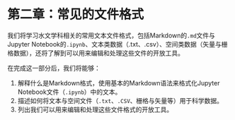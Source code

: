 # 第二章：常见的文件格式

我们将学习水文学科相关的常用文本文件格式，包括Markdown的`.md`文件与Jupyter Notebook的`.ipynb`、文本类数据（.txt、.csv）、空间类数据（矢量与栅格数据），还将了解到可以用来编辑和处理这些文件的开放工具。

在完成这一部分后，我们将能够：

1. 解释什么是Markdown格式，使用基本的Markdown语法来格式化Jupyter Notebook文件（`.ipynb`）中的文本。
2. 描述如何将文本与空间文件（`.txt`、`.CSV`、栅格与矢量等）用于科学数据。
3. 列出我们可以用来编辑和处理这些文件格式的开放工具。